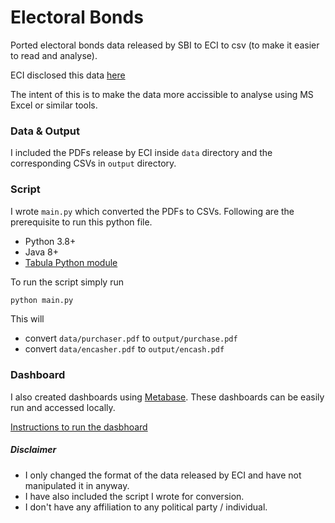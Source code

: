 Electoral Bonds
===============

Ported electoral bonds data released by SBI to ECI to csv (to make it easier to read and analyse).

ECI disclosed this data [here](https://www.eci.gov.in/disclosure-of-electoral-bonds)

The intent of this is to make the data more accissible to analyse using MS Excel or similar tools.

### Data & Output

I included the PDFs release by ECI inside `data` directory and the corresponding CSVs in `output` directory.

### Script

I wrote `main.py` which converted the PDFs to CSVs.
Following are the prerequisite to run this python file.
- Python 3.8+
- Java 8+
- [Tabula Python module](https://github.com/tabulapdf/tabula)

To run the script simply run 
```sh
python main.py
```

This will
- convert `data/purchaser.pdf` to `output/purchase.pdf`
- convert `data/encasher.pdf` to `output/encash.pdf`  

### Dashboard

I also created dashboards using [Metabase](https://github.com/metabase). These dashboards can be easily run and accessed locally.

[Instructions to run the dasbhoard](https://github.com/pushkar8723/electoral-bonds/tree/main/dashboard)

##### Disclaimer

- I only changed the format of the data released by ECI and have not manipulated it in anyway.
- I have also included the script I wrote for conversion.
- I don't have any affiliation to any political party / individual. 
